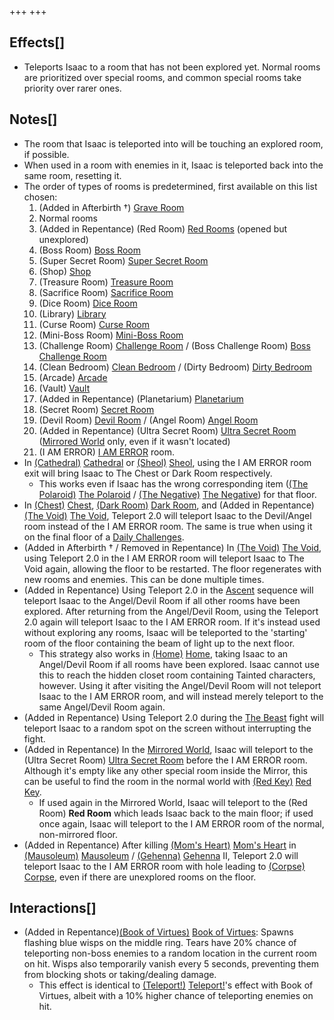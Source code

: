 +++
+++

Effects[]
---------


* Teleports Isaac to a room that has not been explored yet. Normal rooms are prioritized over special rooms, and common special rooms take priority over rarer ones.


Notes[]
-------


* The room that Isaac is teleported into will be touching an explored room, if possible.
* When used in a room with enemies in it, Isaac is teleported back into the same room, resetting it.
* The order of types of rooms is predetermined, first available on this list chosen:
	1. (Added in Afterbirth †) [Grave Room](/wiki/Grave_Room "Grave Room")
	2. Normal rooms
	3. (Added in Repentance) (Red Room) [Red Rooms](/wiki/Red_Room "Red Room") (opened but unexplored)
	4. (Boss Room) [Boss Room](/wiki/Boss_Room "Boss Room")
	5. (Super Secret Room) [Super Secret Room](/wiki/Super_Secret_Room "Super Secret Room")
	6. (Shop) [Shop](/wiki/Shop "Shop")
	7. (Treasure Room) [Treasure Room](/wiki/Treasure_Room "Treasure Room")
	8. (Sacrifice Room) [Sacrifice Room](/wiki/Sacrifice_Room "Sacrifice Room")
	9. (Dice Room) [Dice Room](/wiki/Dice_Room "Dice Room")
	10. (Library) [Library](/wiki/Library "Library")
	11. (Curse Room) [Curse Room](/wiki/Curse_Room "Curse Room")
	12. (Mini-Boss Room) [Mini-Boss Room](/wiki/Mini-Boss_Room "Mini-Boss Room")
	13. (Challenge Room) [Challenge Room](/wiki/Challenge_Room "Challenge Room") / (Boss Challenge Room) [Boss Challenge Room](/wiki/Boss_Challenge_Room "Boss Challenge Room")
	14. (Clean Bedroom) [Clean Bedroom](/wiki/Clean_Bedroom "Clean Bedroom") / (Dirty Bedroom) [Dirty Bedroom](/wiki/Dirty_Bedroom "Dirty Bedroom")
	15. (Arcade) [Arcade](/wiki/Arcade "Arcade")
	16. (Vault) [Vault](/wiki/Vault "Vault")
	17. (Added in Repentance) (Planetarium) [Planetarium](/wiki/Planetarium "Planetarium")
	18. (Secret Room) [Secret Room](/wiki/Secret_Room "Secret Room")
	19. (Devil Room) [Devil Room](/wiki/Devil_Room "Devil Room") / (Angel Room) [Angel Room](/wiki/Angel_Room "Angel Room")
	20. (Added in Repentance) (Ultra Secret Room) [Ultra Secret Room](/wiki/Ultra_Secret_Room "Ultra Secret Room") ([Mirrored World](/wiki/Mirrored_World "Mirrored World") only, even if it wasn't located)
	21. (I AM ERROR) [I AM ERROR](/wiki/I_AM_ERROR "I AM ERROR") room.
* In [(Cathedral)](/wiki/Cathedral "Cathedral") [Cathedral](/wiki/Cathedral "Cathedral") or [(Sheol)](/wiki/Sheol "Sheol") [Sheol](/wiki/Sheol "Sheol"), using the I AM ERROR room exit will bring Isaac to The Chest or Dark Room respectively.
	+ This works even if Isaac has the wrong corresponding item ([(The Polaroid)](/wiki/The_Polaroid "The Polaroid") [The Polaroid](/wiki/The_Polaroid "The Polaroid") / [(The Negative)](/wiki/The_Negative "The Negative") [The Negative](/wiki/The_Negative "The Negative")) for that floor.
* In [(Chest)](/wiki/Chest_(Floor) "Chest") [Chest](/wiki/Chest_(Floor) "Chest (Floor)"), [(Dark Room)](/wiki/Dark_Room "Dark Room") [Dark Room](/wiki/Dark_Room "Dark Room"), and (Added in Repentance) [(The Void)](/wiki/The_Void "The Void") [The Void](/wiki/The_Void "The Void"), Teleport 2.0 will teleport Isaac to the Devil/Angel room instead of the I AM ERROR room. The same is true when using it on the final floor of a [Daily Challenges](/wiki/Daily_Challenges "Daily Challenges").
* (Added in Afterbirth † / Removed in Repentance) In [(The Void)](/wiki/The_Void "The Void") [The Void](/wiki/The_Void "The Void"), using Teleport 2.0 in the I AM ERROR room will teleport Isaac to The Void again, allowing the floor to be restarted. The floor regenerates with new rooms and enemies. This can be done multiple times.
* (Added in Repentance) Using Teleport 2.0 in the [Ascent](/wiki/Ascent "Ascent") sequence will teleport Isaac to the Angel/Devil Room if all other rooms have been explored. After returning from the Angel/Devil Room, using the Teleport 2.0 again will teleport Isaac to the I AM ERROR room. If it's instead used without exploring any rooms, Isaac will be teleported to the 'starting' room of the floor containing the beam of light up to the next floor.
	+ This strategy also works in [(Home)](/wiki/Home "Home") [Home](/wiki/Home "Home"), taking Isaac to an Angel/Devil Room if all rooms have been explored. Isaac cannot use this to reach the hidden closet room containing Tainted characters, however. Using it after visiting the Angel/Devil Room will not teleport Isaac to the I AM ERROR room, and will instead merely teleport to the same Angel/Devil Room again.
* (Added in Repentance) Using Teleport 2.0 during the [The Beast](/wiki/The_Beast "The Beast") fight will teleport Isaac to a random spot on the screen without interrupting the fight.
* (Added in Repentance) In the [Mirrored World](/wiki/Mirrored_World "Mirrored World"), Isaac will teleport to the (Ultra Secret Room) [Ultra Secret Room](/wiki/Ultra_Secret_Room "Ultra Secret Room") before the I AM ERROR room. Although it's empty like any other special room inside the Mirror, this can be useful to find the room in the normal world with [(Red Key)](/wiki/Red_Key "Red Key") [Red Key](/wiki/Red_Key "Red Key").
	+ If used again in the Mirrored World, Isaac will teleport to the (Red Room) **Red Room** which leads Isaac back to the main floor; if used once again, Isaac will teleport to the I AM ERROR room of the normal, non-mirrored floor.
* (Added in Repentance) After killing [(Mom's Heart)](/wiki/Mom%27s_Heart "Mom's Heart") [Mom's Heart](/wiki/Mom%27s_Heart "Mom's Heart") in [(Mausoleum)](/wiki/Mausoleum "Mausoleum") [Mausoleum](/wiki/Mausoleum "Mausoleum") / [(Gehenna)](/wiki/Gehenna "Gehenna") [Gehenna](/wiki/Gehenna "Gehenna") II, Teleport 2.0 will teleport Isaac to the I AM ERROR room with hole leading to [(Corpse)](/wiki/Corpse "Corpse") [Corpse](/wiki/Corpse "Corpse"), even if there are unexplored rooms on the floor.


Interactions[]
--------------


* (Added in Repentance)[(Book of Virtues)](/wiki/Book_of_Virtues "Book of Virtues") [Book of Virtues](/wiki/Book_of_Virtues "Book of Virtues"): Spawns flashing blue wisps on the middle ring. Tears have 20% chance of teleporting non-boss enemies to a random location in the current room on hit. Wisps also temporarily vanish every 5 seconds, preventing them from blocking shots or taking/dealing damage.
	+ This effect is identical to [(Teleport!)](/wiki/Teleport! "Teleport!") [Teleport!](/wiki/Teleport! "Teleport!")'s effect with Book of Virtues, albeit with a 10% higher chance of teleporting enemies on hit.



